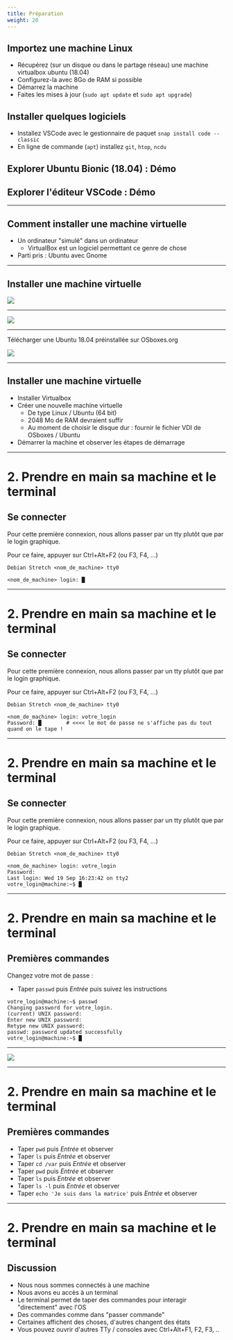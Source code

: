 ```yaml
---
title: Préparation
weight: 20
---
```


## Importez une machine Linux

- Récupérez (sur un disque ou dans le partage réseau) une machine virtualbox ubuntu (18.04)
- Configurez-la avec 8Go de RAM si possible
- Démarrez la machine
- Faites les mises à jour (`sudo apt update` et `sudo apt upgrade`)

## Installer quelques logiciels

- Installez VSCode avec le gestionnaire de paquet `snap install code --classic`
- En ligne de commande (`apt`) installez `git`, `htop`, `ncdu`

## Explorer Ubuntu Bionic (18.04) : Démo

## Explorer l'éditeur VSCode : Démo

---

## Comment installer une machine virtuelle

- Un ordinateur "simulé" dans un ordinateur
  - VirtualBox est un logiciel permettant ce genre de chose
- Parti pris : Ubuntu avec Gnome

---

## Installer une machine virtuelle

![](../../images/vbox1.png)

---

![](../../images/vbox2.png)

---

Télécharger une Ubuntu 18.04 préinstallée sur OSboxes.org

![](../../images/osboxes_mint.png)

---

## Installer une machine virtuelle

- Installer Virtualbox
- Créer une nouvelle machine virtuelle
  - De type Linux / Ubuntu (64 bit)
  - 2048 Mo de RAM devraient suffir
  - Au moment de choisir le disque dur : fournir le fichier VDI de OSboxes / Ubuntu
- Démarrer la machine et observer les étapes de démarrage

---

# 2. Prendre en main sa machine et le terminal

## Se connecter

Pour cette première connexion, nous allons passer par un tty plutôt que par le login graphique.

Pour ce faire, appuyer sur Ctrl+Alt+F2 (ou F3, F4, ...)

```
Debian Stretch <nom_de_machine> tty0

<nom_de_machine> login: █
```

---

# 2. Prendre en main sa machine et le terminal

## Se connecter

Pour cette première connexion, nous allons passer par un tty plutôt que par le login graphique.

Pour ce faire, appuyer sur Ctrl+Alt+F2 (ou F3, F4, ...)

```
Debian Stretch <nom_de_machine> tty0

<nom_de_machine> login: votre_login
Password: █        # <<<< le mot de passe ne s'affiche pas du tout quand on le tape !
```

---

# 2. Prendre en main sa machine et le terminal

## Se connecter

Pour cette première connexion, nous allons passer par un tty plutôt que par le login graphique.

Pour ce faire, appuyer sur Ctrl+Alt+F2 (ou F3, F4, ...)

```
Debian Stretch <nom_de_machine> tty0

<nom_de_machine> login: votre_login
Password:
Last login: Wed 19 Sep 16:23:42 on tty2
votre_login@machine:~$ █
```

---

# 2. Prendre en main sa machine et le terminal

## Premières commandes

Changez votre mot de passe :

- Taper `passwd` puis _Entrée_ puis suivez les instructions

```
votre_login@machine:~$ passwd
Changing password for votre_login.
(current) UNIX password:
Enter new UNIX password:
Retype new UNIX password:
passwd: password updated successfully
votre_login@machine:~$ █
```

---

![](../../images/password-mistakes.png)

---

# 2. Prendre en main sa machine et le terminal

## Premières commandes

- Taper `pwd` puis _Entrée_ et observer
- Taper `ls` puis _Entrée_ et observer
- Taper `cd /var` puis _Entrée_ et observer
- Taper `pwd` puis _Entrée_ et observer
- Taper `ls` puis _Entrée_ et observer
- Taper `ls -l` puis _Entrée_ et observer
- Taper `echo 'Je suis dans la matrice'` puis _Entrée_ et observer

---

# 2. Prendre en main sa machine et le terminal

## Discussion

- Nous nous sommes connectés à une machine
- Nous avons eu accès à un terminal
- Le terminal permet de taper des commandes pour interagir "directement" avec l'OS
- Des commandes comme dans "passer commande"
- Certaines affichent des choses, d'autres changent des états
- Vous pouvez ouvrir d'autres TTy / consoles avec Ctrl+Alt+F1, F2, F3, ..
